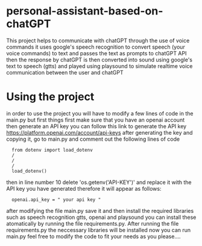 # personal-assistant-based-on-chatGPT
This project helps to communicate with chatGPT through the use of voice commands
it uses google's speech recognition to convert speech (your voice commands) to text
and passes the text as prompts to chatGPT API then the response by chatGPT is then 
converted into sound using google's text to speech (gtts) and played using playsound
to simulate realtime voice communication between the user and chatGPT

# Using the project
in order to use the project you will have to modify a few lines of code in the main.py
but first things first make sure that you have an openai account then generate an API key
you can follow this link to generate the API key https://platform.openai.com/account/api-keys
after generating the key and copying it, go to main.py and comment out the following lines of code

      from dotenv import load_dotenv
      /
      /
      /
      load_dotenv()
  
  then in line number 10 delete 'os.getenv('API-KEY')' and replace it with the API key you have generated
  therefore it will appear as follows:
    
      openai.api_key = " your api key "
     
  after modifying the file main.py save it and then install the required libraries such as speech recognition
  gtts, openai and playsound you can install these atomatically by running the file requirements.py.
  After running the file requirements.py the neccessary libraries will be installed now you can run main.py
  feel free to modify the code to fit your needs as you please....
